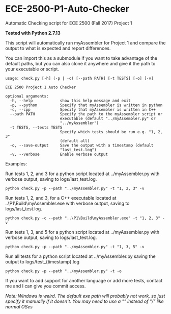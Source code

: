 # ECE-2500-P1-Auto-Checker
Automatic Checking script for ECE 2500 (Fall 2017) Project 1

**Tested with Python 2.7.13**

This script will automatically run myAssembler for Project 1 and compare the output to what is expected and report differences.

You can import this as a submodule if you want to take advantage of the default paths, but you can also clone it anywhere and give it the path to your executable or script.

    usage: check.py [-h] (-p | -c) [--path PATH] [-t TESTS] [-o] [-v]

    ECE 2500 Project 1 Auto Checker

    optional arguments:
      -h, --help            show this help message and exit
      -p, --python          Specify that myAssembler is written in python
      -c, --cpp             Specify that myAssembler is written in C++
      --path PATH           Specify the path to the myAssembler script or
                            executable (default "../myAssembler.py" or
                            "../myAssembler")
      -t TESTS, --tests TESTS
                            Specify which tests should be run e.g. "1, 2, 3"
                            (default all)
      -o, --save-output     Save the output with a timestamp (default
                            "last_test.log")
      -v, --verbose         Enable verbose output

Examples:

Run tests 1, 2, and 3 for a python script located at ../myAssembler.py with verbose output, saving to logs/last_test.log.

    python check.py -p --path "../myAssembler.py" -t "1, 2, 3" -v

Run tests 1, 2, and 3, for a C++ executable located at ..\P1\Build\myAssembler.exe with verbose output, saving to logs/last_test.log.

    python check.py -c --path "..\P1\Build\myAssembler.exe" -t "1, 2, 3" -v

Run tests 1, 3, and 5 for a python script located at ../myAssembler.py with verbose output, saving to logs/last_test.log.

    python check.py -p --path "../myAssembler.py" -t "1, 3, 5" -v

Run all tests for a python script located at ../myAssembler.py saving the output to logs/test_{timestamp}.log

    python check.py -p --path "../myAssembler.py" -t -o

If you want to add support for another language or add more tests, contact me and I can give you commit access.

*Note: Windows is weird. The default exe path will probably not work, so just specify it manually if it doesn't. You may need to use a "\" instead of "/" like normal OSes*
